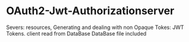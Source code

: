 # OAuth2-Jwt-Authorizationserver
Severs: resources, Generating and dealing with non Opaque Tokes: JWT Tokens. client read from DataBase
DataBase file included 
